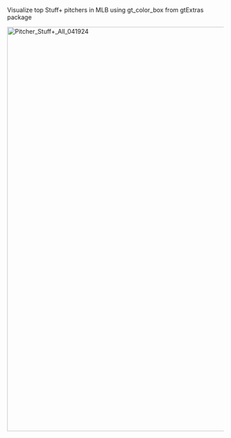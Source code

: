 Visualize top Stuff+ pitchers in MLB using gt_color_box from gtExtras package

<img width="941" alt="Pitcher_Stuff+_All_041924" src="https://github.com/MetruvianMan/Baseball/assets/160564673/0ebbdd63-e8ab-4117-93ba-de71f1edda94">
